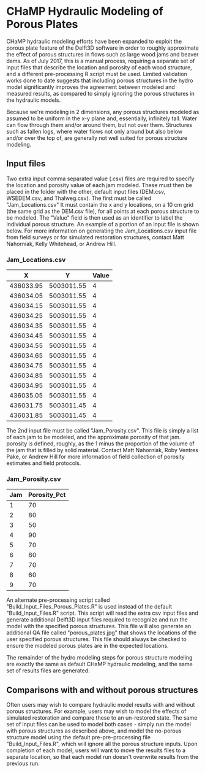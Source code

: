# CHaMP Hydraulic Modeling of Porous Plates

CHaMP hydraulic modeling efforts have been expanded to exploit the porous plate feature of the Delft3D software in order to roughly approximate the effect of porous structures in flows such as large wood jams and beaver dams.  As of July 2017, this is a manual process, requiring a separate set of input files that describe the location and porosity of each wood structure, and a different pre-processing R script must be used.  Limited validation works done to date suggests that including porous structures in the hydro model significantly improves the agreement between modeled and measured results, as compared to simply ignoring the porous structures in the hydraulic models.

Because we're modeling in 2 dimensions, any porous structures modeled as assumed to be uniform in the x-y plane and, essentially, infinitely tall.  Water can flow through them and/or around them, but not over them.  Structures such as fallen logs, where water flows not only around but also below and/or over the top of, are generally not well suited for porous structure modeling.  



## Input files

Two extra input comma separated value (.csv) files are required to specify the location and porosity value of each jam modeled.  These must then be placed in the folder with the other, default input files (DEM.csv, WSEDEM.csv, and Thalweg.csv).  The first must be called "Jam_Locations.csv"  It must contain the x and y locations, on a 10 cm grid (the same grid as the DEM.csv file), for all points at each porous structure to be modeled.  The "Value" field is then used as an identifier to label the individual porous structure.  An example of a portion of an input file is shown below.  For more information on generating the Jam_Locations.csv input file from field surveys or for simulated restoration structures, contact Matt Nahorniak, Kelly Whitehead, or Andrew Hill.

### Jam_Locations.csv

| X         | Y          | Value |
| --------- | ---------- | ----- |
| 436033.95 | 5003011.55 | 4     |
| 436034.05 | 5003011.55 | 4     |
| 436034.15 | 5003011.55 | 4     |
| 436034.25 | 5003011.55 | 4     |
| 436034.35 | 5003011.55 | 4     |
| 436034.45 | 5003011.55 | 4     |
| 436034.55 | 5003011.55 | 4     |
| 436034.65 | 5003011.55 | 4     |
| 436034.75 | 5003011.55 | 4     |
| 436034.85 | 5003011.55 | 4     |
| 436034.95 | 5003011.55 | 4     |
| 436035.05 | 5003011.55 | 4     |
| 436031.75 | 5003011.45 | 4     |
| 436031.85 | 5003011.45 | 4     |



The 2nd input file must be called "Jam_Porosity.csv".  This file is simply a list of each jam to be modeled, and the approximate porosity of that jam.  porosity is defined, roughly, as the 1 minus the proportion of the volume of the jam that is filled by solid material.  Contact Matt Nahorniak, Roby Ventres Pake, or Andrew Hill for more information of field collection of porosity estimates and field protocols.



### Jam_Porosity.csv

| Jam  | Porosity_Pct |
| ---- | ------------ |
| 1    | 70           |
| 2    | 80           |
| 3    | 50           |
| 4    | 90           |
| 5    | 70           |
| 6    | 80           |
| 7    | 70           |
| 8    | 60           |
| 9    | 70           |



An alternate pre-processing script called "Build_Input_Files_Porous_Plates.R" is used instead of the default "Build_Input_Files.R" script.  This script will read the extra csv input files and generate additional Delft3D input files required to recognize and run the model with the specified porous structures.  This file will also generate an additional QA file called "porous_plates.jpg" that shows the locations of the user specified porous structures.  This file should always be checked to ensure the modeled porous plates are in the expected locations.

The remainder of the hydro modeling steps for porous structure modeling are exactly the same as default CHaMP hydraulic modeling, and the same set of results files are generated. 

## Comparisons with and without porous structures

Often users may wish to compare hydraulic model results with and without porous structures.  For example, users may wish to model the effects of simulated restoration and compare these to an un-restored state.  The same set of input files can be used to model both cases - simply run the model with porous structures as described above, and model the no-porous structure model using the default pre-pre-processing file "Build_Input_Files.R", which will ignore all the porous structure inputs.  Upon completion of each model, users will want to move the results files to a separate location, so that each model run doesn't overwrite results from the previous run.



